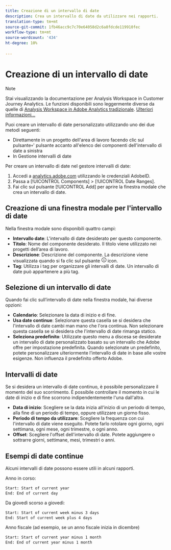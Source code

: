 ```yaml
---
title: Creazione di un intervallo di date
description: Crea un intervallo di date da utilizzare nei rapporti.
translation-type: tm+mt
source-git-commit: 1fb46acc9c7c70e64058d2c6a8fdcde119910fec
workflow-type: tm+mt
source-wordcount: '434'
ht-degree: 10%

---
```



# Creazione di un intervallo di date

>[!NOTE]
>
>Stai visualizzando la documentazione per Analysis Workspace in Customer Journey Analytics. Le funzioni disponibili sono leggermente diverse da quelle di [Analysis Workspace in Adobe Analytics tradizionale](https://docs.adobe.com/content/help/it-IT/analytics/analyze/analysis-workspace/home.html). [Ulteriori informazioni...](/help/getting-started/cja-aa.md)

Puoi creare un intervallo di date personalizzato utilizzando uno dei due metodi seguenti:

* Direttamente in un progetto dell&#39;area di lavoro facendo clic sul pulsante`+`&#39; pulsante accanto all&#39;elenco dei componenti dell&#39;intervallo di date a sinistra
* In Gestione intervalli di date

Per creare un intervallo di date nel gestore intervalli di date:

1. Accedi a [analytics.adobe.com](https://analytics.adobe.com) utilizzando le credenziali AdobeID.
1. Passa a [!UICONTROL Components] > [!UICONTROL Date Ranges].
1. Fai clic sul pulsante [!UICONTROL Add] per aprire la finestra modale che crea un intervallo di date.

## Creazione di una finestra modale per l&#39;intervallo di date

Nella finestra modale sono disponibili quattro campi:

* **Intervallo date**: L&#39;intervallo di date desiderato per questo componente.
* **Titolo**: Nome del componente desiderato. Il titolo viene utilizzato nei progetti dell’area di lavoro.
* **Descrizione**: Descrizione del componente. La descrizione viene visualizzata quando si fa clic sul pulsante ![i](../assets/i.png) icon.
* **Tag**: Utilizza i tag per organizzare gli intervalli di date. Un intervallo di date può appartenere a più tag.

## Selezione di un intervallo di date

Quando fai clic sull’intervallo di date nella finestra modale, hai diverse opzioni:

* **Calendario**: Selezionare la data di inizio e di fine.
* **Usa date continue**: Selezionare questa casella se si desidera che l&#39;intervallo di date cambi man mano che l&#39;ora continua. Non selezionare questa casella se si desidera che l&#39;intervallo di date rimanga statico.
* **Seleziona predefinito**: Utilizzate questo menu a discesa se desiderate un intervallo di date personalizzato basato su un intervallo che  Adobe offre per impostazione predefinita. Quando selezionate un predefinito, potete personalizzare ulteriormente l’intervallo di date in base alle vostre esigenze. Non influenza il predefinito offerto  Adobe.

## Intervalli di date

Se si desidera un intervallo di date continuo, è possibile personalizzare il momento del suo scorrimento. È possibile controllare il momento in cui le date di inizio e di fine scorrono indipendentemente l&#39;una dall&#39;altra.

* **Data di inizio**: Scegliere se la data inizia all&#39;inizio di un periodo di tempo, alla fine di un periodo di tempo, oppure utilizzare un giorno fisso.
* **Periodo di tempo da utilizzare**: Scegliere la frequenza con cui l&#39;intervallo di date viene eseguito. Potete farlo rotolare ogni giorno, ogni settimana, ogni mese, ogni trimestre, o ogni anno.
* **Offset**: Scegliere l&#39;offset dell&#39;intervallo di date. Potete aggiungere o sottrarre giorni, settimane, mesi, trimestri o anni.

## Esempi di date continue

Alcuni intervalli di date possono essere utili in alcuni rapporti.

Anno in corso:

```text
Start: Start of current year
End: End of current day
```

Da giovedì scorso a giovedì:

```text
Start: Start of current week minus 3 days
End: Start of current week plus 4 days
```

Anno fiscale (ad esempio, se un anno fiscale inizia in dicembre)

```text
Start: Start of current year minus 1 month
End: End of current year minus 1 month
```
